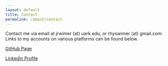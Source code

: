 ```yaml
---
layout: default
title: Contact
permalink: /about/contact
---
```


Contact me via email at jrwimer (at) uark.edu, or rhyswimer (at) gmail.com. Links to my accounts on various platforms can be found below.

[GitHub Page](https://github.com/JRW-lab)

[LinkedIn Profile](https://www.linkedin.com/in/jrwimer/)